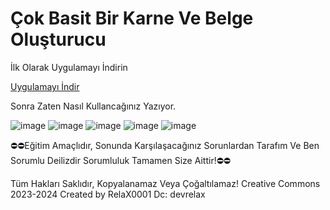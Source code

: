 # Çok Basit Bir Karne Ve Belge Oluşturucu

İlk Olarak Uygulamayı İndirin

[Uygulamayı İndir](https://github.com/RelaX0001/Karne-Ve-Belge-Olusturucu/releases/download/RelaX_Karne_Ve_Belge_Olu%C5%9Fturucu.exe/RelaX.Karne.Ve.Belge.Olusturucu.exe)

Sonra Zaten Nasıl Kullancağınız Yazıyor.

![image](https://github.com/RelaX0001/Karne-Ve-Belge-Olusturucu/assets/149694302/a903850b-88dc-4037-b7fa-8cd115b0fde5)
![image](https://github.com/RelaX0001/Karne-Ve-Belge-Olusturucu/assets/149694302/d1f057fa-f9b9-4fb1-beab-65151f49d5f6)
![image](https://github.com/RelaX0001/Karne-Ve-Belge-Olusturucu/assets/149694302/c6b7672e-6e82-47c9-a723-c9963ba19954)
![image](https://github.com/RelaX0001/Karne-Ve-Belge-Olusturucu/assets/149694302/49918dfd-073f-420f-bf15-fd6e89995dd4)
![image](https://github.com/RelaX0001/Karne-Ve-Belge-Olusturucu/assets/149694302/388ae12f-3166-477e-b6f0-1f9630c2e894)

⛔⛔Eğitim Amaçlıdır, Sonunda Karşılaşacağınız Sorunlardan Tarafım Ve Ben Sorumlu Deilizdir Sorumluluk Tamamen Size Aittir!⛔⛔

Tüm Hakları Saklıdır, Kopyalanamaz Veya Çoğaltılamaz!
Creative Commons 2023-2024
Created by RelaX0001
Dc: devrelax



